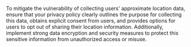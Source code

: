 To mitigate the vulnerability of collecting users' approximate location data, ensure that your privacy policy clearly outlines the purpose for collecting this data, obtains explicit consent from users, and provides options for users to opt out of sharing their location information. Additionally, implement strong data encryption and security measures to protect this sensitive information from unauthorized access or misuse.